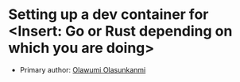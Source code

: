 # Setting up a dev container for <Insert: Go or Rust depending on which you are doing>

* Primary author: [Olawumi Olasunkanmi](https://github.com/wumirose)